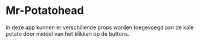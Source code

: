 # Mr-Potatohead

In deze app kunnen er verschillende props worden toegevoegd aan de kale potato door middel van het klikken op de buttons.
